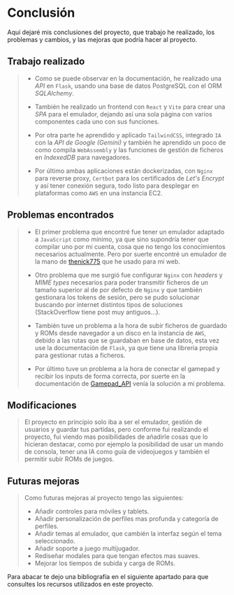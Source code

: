 # Conclusión

Aquí dejaré mis conclusiones del proyecto, que trabajo he realizado, los problemas y cambios, y las mejoras
que podría hacer al proyecto.

## Trabajo realizado

> - Como se puede observar en la documentación, he realizado una *API* en `Flask`, usando una base de datos PostgreSQL
> con el ORM *SQLAlchemy*.
> 
> - También he realizado un frontend con `React` y `Vite` para crear una *SPA* para el emulador, dejando así
> una sola página con varios componentes cada uno con sus funciones.
> 
> - Por otra parte he aprendido y aplicado `TailwindCSS`, integrado `IA` con la *API de Google (Gemini)* y también
> he aprendido un poco de como compila `WebAssembly` y las funciones de gestión de ficheros en *IndexedDB* para
> navegadores.
> 
> - Por último ambas aplicaciones están dockerizadas, con `Nginx` para reverse proxy, `Certbot` para los certificados
> de *Let's Encrypt* y así tener conexión segura, todo listo para desplegar en plataformas como `AWS` en una
> instancia EC2.

## Problemas encontrados

> - El primer problema que encontré fue tener un emulador adaptado a `JavaScript` como mínimo, ya que sino
> supondría tener que compilar uno por mi cuenta, cosa que no tengo los conocimientos necesarios actualmente.
> Pero por suerte encontré un emulador de la mano de [thenick775](https://github.com/thenick775/mgba/tree/feature/wasm#readme)
> que he usado para mi web.
>
> - Otro problema que me surgió fue configurar `Nginx` con *headers* y *MIME types* necesarios para poder transmitir ficheros
> de un tamaño superior al de por defecto de `Nginx` y que también gestionara los tokens de sesión, pero se pudo solucionar
> buscando por internet distintos tipos de soluciones (StackOverflow tiene post muy antiguos...).
>
> - También tuve un problema a la hora de subir ficheros de guardado y ROMs desde navegador a un disco en la instancia
> de `AWS`, debido a las rutas que se guardaban en base de datos, esta vez use la documentación de `Flask`, ya que
> tiene una libreria propia para gestionar rutas a ficheros.
>
> - Por último tuve un problema a la hora de conectar el gamepad y recibir los inputs de forma correcta, por suerte
> en la documentación de [Gamepad_API](https://developer.mozilla.org/en-US/docs/Web/API/Gamepad_API) venía la 
> solución a mi problema.

## Modificaciones

> El proyecto en principio solo iba a ser el emulador, gestión de usuarios y guardar tus partidas, pero conforme
> fui realizando el proyecto, fui viendo mas posibilidades de añadirle cosas que lo hicieran destacar, como por
> ejemplo la posibilidad de usar un mando de consola, tener una IA como guía de videojuegos y también el permitir
> subir ROMs de juegos.

## Futuras mejoras

> Como futuras mejoras al proyecto tengo las siguientes:
> - Añadir controles para móviles y tablets.
> - Añadir personalización de perfiles mas profunda y categoría de perfiles.
> - Añadir temas al emulador, que cambién la interfaz según el tema seleccionado.
> - Añadir soporte a juego multijugador.
> - Rediseñar modales para que tengan efectos mas suaves.
> - Mejorar los tiempos de subida y carga de ROMs.

Para abacar te dejo una bibliografía en el siguiente apartado para que consultes
los recursos utilizados en este proyecto.